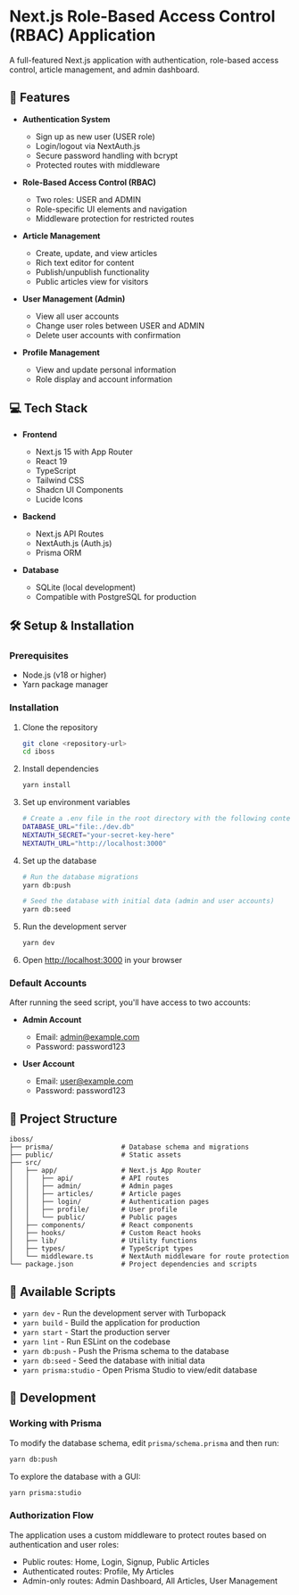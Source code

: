 # Next.js Role-Based Access Control (RBAC) Application

A full-featured Next.js application with authentication, role-based access control, article management, and admin dashboard.

## 🚀 Features

- **Authentication System**
  - Sign up as new user (USER role)
  - Login/logout via NextAuth.js
  - Secure password handling with bcrypt
  - Protected routes with middleware

- **Role-Based Access Control (RBAC)**
  - Two roles: USER and ADMIN
  - Role-specific UI elements and navigation
  - Middleware protection for restricted routes

- **Article Management**
  - Create, update, and view articles
  - Rich text editor for content
  - Publish/unpublish functionality
  - Public articles view for visitors

- **User Management (Admin)**
  - View all user accounts
  - Change user roles between USER and ADMIN
  - Delete user accounts with confirmation

- **Profile Management**
  - View and update personal information
  - Role display and account information

## 💻 Tech Stack

- **Frontend**
  - Next.js 15 with App Router
  - React 19
  - TypeScript
  - Tailwind CSS
  - Shadcn UI Components
  - Lucide Icons

- **Backend**
  - Next.js API Routes
  - NextAuth.js (Auth.js)
  - Prisma ORM

- **Database**
  - SQLite (local development)
  - Compatible with PostgreSQL for production

## 🛠️ Setup & Installation

### Prerequisites

- Node.js (v18 or higher)
- Yarn package manager

### Installation

1. Clone the repository
   ```bash
   git clone <repository-url>
   cd iboss
   ```

2. Install dependencies
   ```bash
   yarn install
   ```

3. Set up environment variables
   ```bash
   # Create a .env file in the root directory with the following content
   DATABASE_URL="file:./dev.db"
   NEXTAUTH_SECRET="your-secret-key-here"
   NEXTAUTH_URL="http://localhost:3000"
   ```

4. Set up the database
   ```bash
   # Run the database migrations
   yarn db:push
   
   # Seed the database with initial data (admin and user accounts)
   yarn db:seed
   ```

5. Run the development server
   ```bash
   yarn dev
   ```

6. Open [http://localhost:3000](http://localhost:3000) in your browser

### Default Accounts

After running the seed script, you'll have access to two accounts:

- **Admin Account**
  - Email: admin@example.com
  - Password: password123

- **User Account**
  - Email: user@example.com
  - Password: password123

## 📁 Project Structure

```
iboss/
├── prisma/                 # Database schema and migrations
├── public/                 # Static assets
├── src/
│   ├── app/                # Next.js App Router
│   │   ├── api/            # API routes
│   │   ├── admin/          # Admin pages
│   │   ├── articles/       # Article pages
│   │   ├── login/          # Authentication pages
│   │   ├── profile/        # User profile
│   │   └── public/         # Public pages
│   ├── components/         # React components
│   ├── hooks/              # Custom React hooks
│   ├── lib/                # Utility functions
│   ├── types/              # TypeScript types
│   └── middleware.ts       # NextAuth middleware for route protection
└── package.json            # Project dependencies and scripts
```

## 📜 Available Scripts

- `yarn dev` - Run the development server with Turbopack
- `yarn build` - Build the application for production
- `yarn start` - Start the production server
- `yarn lint` - Run ESLint on the codebase
- `yarn db:push` - Push the Prisma schema to the database
- `yarn db:seed` - Seed the database with initial data
- `yarn prisma:studio` - Open Prisma Studio to view/edit database

## 🧪 Development

### Working with Prisma

To modify the database schema, edit `prisma/schema.prisma` and then run:

```bash
yarn db:push
```

To explore the database with a GUI:

```bash
yarn prisma:studio
```

### Authorization Flow

The application uses a custom middleware to protect routes based on authentication and user roles:

- Public routes: Home, Login, Signup, Public Articles
- Authenticated routes: Profile, My Articles
- Admin-only routes: Admin Dashboard, All Articles, User Management
